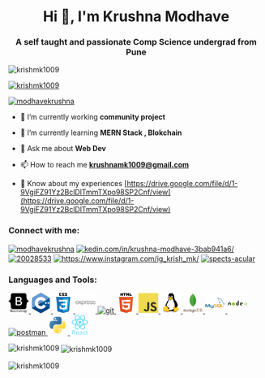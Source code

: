 <h1 align="center">Hi 👋, I'm Krushna Modhave</h1>
<h3 align="center">A self taught and passionate Comp Science undergrad from Pune</h3>

<p align="left"> <img src="https://komarev.com/ghpvc/?username=krishmk1009&label=Profile%20views&color=0e75b6&style=flat" alt="krishmk1009" /> </p>

<p align="left"> <a href="https://github.com/ryo-ma/github-profile-trophy"><img src="https://github-profile-trophy.vercel.app/?username=krishmk1009" alt="krishmk1009" /></a> </p>

<p align="left"> <a href="https://twitter.com/modhavekrushna" target="blank"><img src="https://img.shields.io/twitter/follow/modhavekrushna?logo=twitter&style=for-the-badge" alt="modhavekrushna" /></a> </p>

- 🔭 I’m currently working **community project**

- 🌱 I’m currently learning **MERN Stack , Blokchain**

- 💬 Ask me about **Web Dev**

- 📫 How to reach me **krushnamk1009@gmail.com**

- 📄 Know about my experiences [https://drive.google.com/file/d/1-9VgiFZ91Yz2BclDlTmmTXpo98SP2Cnf/view](https://drive.google.com/file/d/1-9VgiFZ91Yz2BclDlTmmTXpo98SP2Cnf/view)

<h3 align="left">Connect with me:</h3>
<p align="left">
<a href="https://twitter.com/modhavekrushna" target="blank"><img align="center" src="https://raw.githubusercontent.com/rahuldkjain/github-profile-readme-generator/master/src/images/icons/Social/twitter.svg" alt="modhavekrushna" height="30" width="40" /></a>
<a href="https://linkedin.com/in/kedin.com/in/krushna-modhave-3bab941a6/" target="blank"><img align="center" src="https://raw.githubusercontent.com/rahuldkjain/github-profile-readme-generator/master/src/images/icons/Social/linked-in-alt.svg" alt="kedin.com/in/krushna-modhave-3bab941a6/" height="30" width="40" /></a>
<a href="https://stackoverflow.com/users/20028533" target="blank"><img align="center" src="https://raw.githubusercontent.com/rahuldkjain/github-profile-readme-generator/master/src/images/icons/Social/stack-overflow.svg" alt="20028533" height="30" width="40" /></a>
<a href="https://instagram.com/https://www.instagram.com/ig_krish_mk/" target="blank"><img align="center" src="https://raw.githubusercontent.com/rahuldkjain/github-profile-readme-generator/master/src/images/icons/Social/instagram.svg" alt="https://www.instagram.com/ig_krish_mk/" height="30" width="40" /></a>
<a href="https://www.leetcode.com/spects-acular" target="blank"><img align="center" src="https://raw.githubusercontent.com/rahuldkjain/github-profile-readme-generator/master/src/images/icons/Social/leet-code.svg" alt="spects-acular" height="30" width="40" /></a>
</p>

<h3 align="left">Languages and Tools:</h3>
<p align="left"> <a href="https://getbootstrap.com" target="_blank" rel="noreferrer"> <img src="https://raw.githubusercontent.com/devicons/devicon/master/icons/bootstrap/bootstrap-plain-wordmark.svg" alt="bootstrap" width="40" height="40"/> </a> <a href="https://www.w3schools.com/cpp/" target="_blank" rel="noreferrer"> <img src="https://raw.githubusercontent.com/devicons/devicon/master/icons/cplusplus/cplusplus-original.svg" alt="cplusplus" width="40" height="40"/> </a> <a href="https://www.w3schools.com/css/" target="_blank" rel="noreferrer"> <img src="https://raw.githubusercontent.com/devicons/devicon/master/icons/css3/css3-original-wordmark.svg" alt="css3" width="40" height="40"/> </a> <a href="https://expressjs.com" target="_blank" rel="noreferrer"> <img src="https://raw.githubusercontent.com/devicons/devicon/master/icons/express/express-original-wordmark.svg" alt="express" width="40" height="40"/> </a> <a href="https://git-scm.com/" target="_blank" rel="noreferrer"> <img src="https://www.vectorlogo.zone/logos/git-scm/git-scm-icon.svg" alt="git" width="40" height="40"/> </a> <a href="https://www.w3.org/html/" target="_blank" rel="noreferrer"> <img src="https://raw.githubusercontent.com/devicons/devicon/master/icons/html5/html5-original-wordmark.svg" alt="html5" width="40" height="40"/> </a> <a href="https://developer.mozilla.org/en-US/docs/Web/JavaScript" target="_blank" rel="noreferrer"> <img src="https://raw.githubusercontent.com/devicons/devicon/master/icons/javascript/javascript-original.svg" alt="javascript" width="40" height="40"/> </a> <a href="https://www.linux.org/" target="_blank" rel="noreferrer"> <img src="https://raw.githubusercontent.com/devicons/devicon/master/icons/linux/linux-original.svg" alt="linux" width="40" height="40"/> </a> <a href="https://www.mongodb.com/" target="_blank" rel="noreferrer"> <img src="https://raw.githubusercontent.com/devicons/devicon/master/icons/mongodb/mongodb-original-wordmark.svg" alt="mongodb" width="40" height="40"/> </a> <a href="https://www.mysql.com/" target="_blank" rel="noreferrer"> <img src="https://raw.githubusercontent.com/devicons/devicon/master/icons/mysql/mysql-original-wordmark.svg" alt="mysql" width="40" height="40"/> </a> <a href="https://nodejs.org" target="_blank" rel="noreferrer"> <img src="https://raw.githubusercontent.com/devicons/devicon/master/icons/nodejs/nodejs-original-wordmark.svg" alt="nodejs" width="40" height="40"/> </a> <a href="https://postman.com" target="_blank" rel="noreferrer"> <img src="https://www.vectorlogo.zone/logos/getpostman/getpostman-icon.svg" alt="postman" width="40" height="40"/> </a> <a href="https://www.python.org" target="_blank" rel="noreferrer"> <img src="https://raw.githubusercontent.com/devicons/devicon/master/icons/python/python-original.svg" alt="python" width="40" height="40"/> </a> <a href="https://reactjs.org/" target="_blank" rel="noreferrer"> <img src="https://raw.githubusercontent.com/devicons/devicon/master/icons/react/react-original-wordmark.svg" alt="react" width="40" height="40"/> </a> </p>

<p><img align="left" src="https://github-readme-stats.vercel.app/api/top-langs?username=krishmk1009&show_icons=true&locale=en&layout=compact" alt="krishmk1009" /></p>

<p>&nbsp;<img align="center" src="https://github-readme-stats.vercel.app/api?username=krishmk1009&show_icons=true&locale=en" alt="krishmk1009" /></p>

<p><img align="center" src="https://github-readme-streak-stats.herokuapp.com/?user=krishmk1009&" alt="krishmk1009" /></p>
